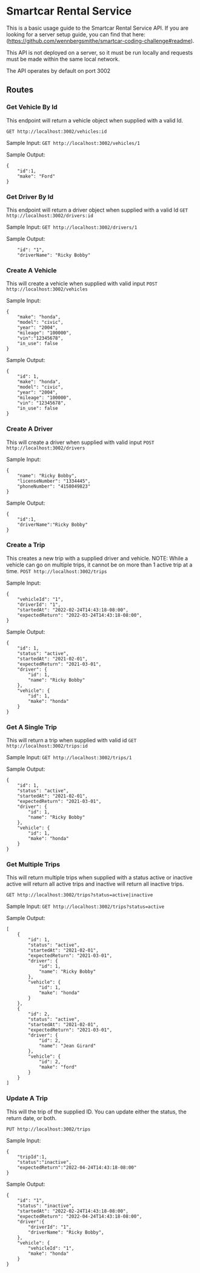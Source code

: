 
# Smartcar Rental Service

This is a basic usage guide to the Smartcar Rental Service API. If you are looking for a server setup guide, you can find that here:
(https://github.com/wennbergsmithe/smartcar-coding-challenge#readme).

This API is not deployed on a server, so it must be run locally and requests must be made within the same local network.

The API operates by default on port 3002

## Routes
### Get Vehicle By Id
This endpoint will return a vehicle object when supplied with a valid Id.

`GET http://localhost:3002/vehicles:id`

Sample Input:
`GET http://localhost:3002/vehicles/1`

Sample Output:
```
{
	"id":1,
	"make": "Ford"
}
```

### Get Driver By Id
This endpoint will return a driver object when supplied with a valid Id
`GET http://localhost:3002/drivers:id`

Sample Input:
`GET http://localhost:3002/drivers/1`

Sample Output:
```
	"id": "1",
	"driverName": "Ricky Bobby"
```

### Create A Vehicle
This will create a vehicle when supplied with valid input
`POST http://localhost:3002/vehicles`

Sample Input:
```
{
	"make": "honda",
	"model": "civic",
	"year": "2004",
	"mileage": "100000",
	"vin":"12345678",
	"in_use": false
}
```

Sample Output:
```
{
	"id": 1,
	"make": "honda",
	"model": "civic",
	"year": "2004",
	"mileage": "100000",
	"vin": "12345678",
	"in_use": false
}
```

### Create A Driver
This will create a driver when supplied with valid input
`POST http://localhost:3002/drivers`

Sample Input:
```
{
	"name": "Ricky Bobby",
	"licenseNumber": "1334445",
	"phoneNumber": "4158049823"
}
```

Sample Output:
```
{
	"id":1,
	"driverName":"Ricky Bobby"
}
```

### Create a Trip
This creates a new trip with a supplied driver and vehicle. NOTE: While a vehicle can go on multiple trips, it cannot be on more than 1 active trip at a time.
`POST http://localhost:3002/trips`

Sample Input:
```
{
	"vehicleId": "1",
	"driverId": "1",
	"startedAt": "2022-02-24T14:43:18-08:00",
	"expectedReturn": "2022-03-24T14:43:18-08:00",
}
```

Sample Output:
```
{
	"id": 1,
	"status": "active",
	"startedAt": "2021-02-01",
	"expectedReturn": "2021-03-01",
	"driver": {
		"id": 1,
		"name": "Ricky Bobby"
	},
	"vehicle": {
		"id": 1,
		"make": "honda"
	}
}
```

### Get A Single Trip
This will return a trip when supplied with valid id
`GET http://localhost:3002/trips:id`

Sample Input:
`GET http://localhost:3002/trips/1`

Sample Output:
```
{
	"id": 1,
	"status": "active",
	"startedAt": "2021-02-01",
	"expectedReturn": "2021-03-01",
	"driver": {
		"id": 1,
		"name": "Ricky Bobby"
	},
	"vehicle": {
		"id": 1,
		"make": "honda"
	}
}
```

### Get Multiple Trips
This will return multiple trips when supplied  with a status active or inactive
active will return all active trips and inactive will return all inactive trips. 

`GET http://localhost:3002/trips?status=active|inactive`

Sample Input:
`GET http://localhost:3002/trips?status=active`

Sample Output:
```
[
	{
		"id": 1,
		"status": "active",
		"startedAt": "2021-02-01",
		"expectedReturn": "2021-03-01",
		"driver": {
			"id": 1,
			"name": "Ricky Bobby"
		},
		"vehicle": {
			"id": 1,
			"make": "honda"
		}
	},
	{
		"id": 2,
		"status": "active",
		"startedAt": "2021-02-01",
		"expectedReturn": "2021-03-01",
		"driver": {
			"id": 2,
			"name": "Jean Girard"
		},
		"vehicle": {
			"id": 2,
			"make": "ford"
		}
	}
]
```

### Update A Trip
This will the trip of the supplied ID. You can update either the status, the return date, or both.

`PUT http://localhost:3002/trips`

Sample Input:
```
{
	"tripId":1,
	"status":"inactive",
	"expectedReturn":"2022-04-24T14:43:18-08:00"
}
```

Sample Output:
```
{
	"id": "1",
	"status": "inactive",
	"startedAt": "2022-02-24T14:43:18-08:00",
	"expectedReturn": "2022-04-24T14:43:18-08:00",
	"driver":{
		"driverId": "1",
		"driverName": "Ricky Bobby",
	},
	"vehicle": {
		"vehicleId": "1",
		"make": "honda"
	}
}
```
